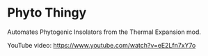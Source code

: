 # Phyto Thingy

Automates Phytogenic Insolators from the Thermal Expansion mod.

YouTube video: https://www.youtube.com/watch?v=eE2Lfn7xY7o
